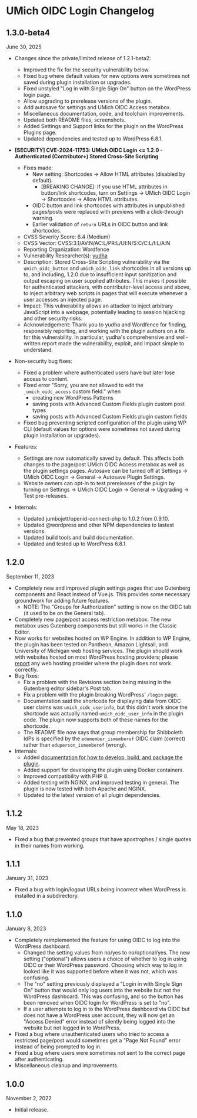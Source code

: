 # UMich OIDC Login Changelog

## 1.3.0-beta4
June 30, 2025

* Changes since the private/limited release of 1.2.1-beta2:
    * Improved the fix for the security vulnerability below.
	* Fixed bug where default values for new options were sometimes not saved during plugin installation or upgrades.
	* Fixed unstyled "Log in with Single Sign On" button on the WordPress login page.
    * Allow upgrading to prerelease versions of the plugin.
	* Add autosave for settings and UMich OIDC Access metabox.
	* Miscellaneous documentation, code, and toolchain improvements.
	* Updated both README files, screenshots.
    * Added Settings and Support links for the plugin on the WordPress Plugins page.
	* Updated dependencies and tested up to WordPress 6.8.1.


* **[SECURITY] CVE-2024-11753: UMich OIDC Login <= 1.2.0 - Authenticated (Contributor+) Stored Cross-Site Scripting**
	* Fixes made:
		* New setting: Shortcodes -> Allow HTML attributes (disabled by default).
			* [BREAKING CHANGE]: If you use HTML attributes in button/link shortcodes, turn on Settings -> UMich OIDC Login -> Shortcodes -> Allow HTML attributes.
		* OIDC button and link shortcodes with attributes in unpublished pages/posts were replaced with previews with a click-through warning.
		* Earlier validation of `return` URLs in OIDC button and link shortcodes.
	* CVSS Severity Score: 6.4 (Medium)
	* CVSS Vector: CVSS:3.1/AV:N/AC:L/PR:L/UI:N/S:C/C:L/I:L/A:N
	* Reporting Organization: Wordfence
	* Vulnerability Researcher(s): [yudha](https://www.wordfence.com/threat-intel/vulnerabilities/researchers/yudha)
	* Description: Stored Cross-Site Scripting vulnerability via the `umich_oidc_button` and `umich_oidc_link` shortcodes in all versions up to, and including, 1.2.0 due to insufficient input sanitization and output escaping on user supplied attributes. This makes it possible for authenticated attackers, with contributor-level access and above, to inject arbitrary web scripts in pages that will execute whenever a user accesses an injected page.
	* Impact: This vulnerability allows an attacker to inject arbitrary JavaScript into a webpage, potentially leading to session hijacking and other security risks.
	* Acknowledgement: Thank you to yudha and Wordfence for finding, responsibly reporting, and working with the plugin authors on a fix for this vulnerability.  In particular, yudha's comprehensive and well-written report made the vulnerability, exploit, and impact simple to understand.
* Non-security bug fixes:
	* Fixed a problem where authenticated users have but later lose access to content.
	* Fixed error "Sorry, you are not allowed to edit the `_umich_oidc_access` custom field." when
		* creating new WordPress Patterns
		* saving posts with Advanced Custom Fields plugin custom post types
		* saving posts with Advanced Custom Fields plugin custom fields
	* Fixed bug preventing scripted configuration of the plugin using WP CLI (default values for options were sometimes not saved during plugin installation or upgrades).
* Features:
	* Settings are now automatically saved by default. This affects both changes to the page/post UMich OIDC Access metabox as well as the plugin settings pages. Autosave can be turned off at Settings -> UMich OIDC Login -> General -> Autosave Plugin Settings.
	* Website owners can opt-in to test prereleases of the plugin by turning on Settings -> UMich OIDC Login -> General -> Upgrading -> Test pre-releases.
* Internals:
	* Updated jumbojett/openid-connect-php to 1.0.2 from 0.9.10.
	* Updated @wordpress and other NPM dependencies to lastest versions.
	* Updated build tools and build documentation.
	* Updated and tested up to WordPress 6.8.1.


## 1.2.0
September 11, 2023
* Completely new and improved plugin settings pages that use Gutenberg components and React instead of Vue.js.  This provides some necessary groundwork for adding future features.
    * NOTE: The "Groups for Authorization" setting is now on the OIDC tab (it used to be on the General tab).
* Completely new page/post access restriction metabox.  The new metabox uses Gutenberg components but still works in the Classic Editor.
* Now works for websites hosted on WP Engine.  In addition to WP Engine, the plugin has been tested on Pantheon, Amazon Lightsail, and University of Michigan web hosting services.  The plugin should work with websites hosted on most WordPress hosting providers; please [report](https://github.com/its-webhosting/umich-oidc-login/issues) any web hosting provider where the plugin does not work correctly.
* Bug fixes:
    * Fix a problem with the Revisions section being missing in the Gutenberg editor sidebar's Post tab.
    * Fix a problem with the plugin breaking WordPress' `/login` page.
    * Documentation said the shortcode for displaying data from OIDC user claims was `umich_oidc_userinfo`, but this didn't work since the shortcode was actually named `umich_oidc_user_info` in the plugin code.  The plugin now supports both of these names for the shortcode.
    * The README file now says that group membership for Shibboleth IdPs is specified by the `edumember_ismemberof` OIDC claim (correct) rather than `eduperson_ismemberof` (wrong).
* Internals:
    * Added [documentation for how to develop, build, and package the plugin](https://github.com/its-webhosting/umich-oidc-login/).
    * Added support for developing the plugin using Docker containers.
    * Improved compatibility with PHP 8.
    * Added testing with NGINX, and improved testing in general.  The plugin is now tested with both Apache and NGINX.
    * Updated to the latest version of all plugin dependencies.

## 1.1.2
May 18, 2023
* Fixed a bug that prevented groups that have apostrophes / single quotes in their names from working.

## 1.1.1
January 31, 2023
* Fixed a bug with login/logout URLs being incorrect when WordPress is installed in a subdirectory.

## 1.1.0
January 8, 2023
* Completely reimplemented the feature for using OIDC to log into the WordPress dashboard.
    * Changed the setting values from no/yes to no/optional/yes. The new setting ("optional") allows users a choice of whether to log in using OIDC or their WordPress password. Choosing which way to log in looked like it was supported before when it was not, which was confusing.
    * The "no" setting previously displayed a "Login in with Single Sign On" button that would only log users into the website but not the WordPress dashboard.  This was confusing, and so the button has been removed when OIDC login for WordPress is set to "no".
    * If a user attempts to log in to the WordPress dashboard via OIDC but does not have a WordPress user account, they will now get an "Access Denied" error instead of silently being logged into the website but not logged in to WordPress.
* Fixed a bug where unauthenticated users who tried to access a restricted page/post would sometimes get a "Page Not Found" error instead of being prompted to log in.
* Fixed a bug where users were sometimes not sent to the correct page after authenticating.
* Miscellaneous cleanup and improvements.

## 1.0.0
November 2, 2022
* Initial release.

